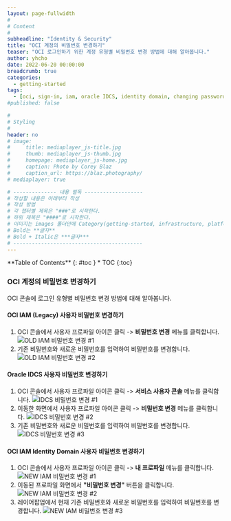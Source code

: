 ```yaml
---
layout: page-fullwidth
#
# Content
#
subheadline: "Identity & Security"
title: "OCI 계정의 비밀번호 변경하기"
teaser: "OCI 로그인하기 위한 계정 유형별 비밀번호 변경 방법에 대해 알아봅니다."
author: yhcho
date: 2022-06-20 00:00:00
breadcrumb: true
categories:
  - getting-started
tags:
  - [oci, sign-in, iam, oracle IDCS, identity domain, changing password, password]
#published: false

#
# Styling
#
header: no
# image:
#     title: mediaplayer_js-title.jpg
#     thumb: mediaplayer_js-thumb.jpg
#     homepage: mediaplayer_js-home.jpg
#     caption: Photo by Corey Blaz
#     caption_url: https://blaz.photography/
# mediaplayer: true

# -------------- 내용 필독 -------------------
# 작성할 내용은 아래부터 작성
# 작성 방법
# 각 챕터별 제목은 "###"로 시작한다.
# 하위 제목은 "####"로 시작한다.
# 이미지는 images 폴더안에 Category(getting-started, infrastructure, platform, database, aiml)에 넣고 사용 시 "../../images/카테고리명/이미지" 형태로 참조한다.
# Bold는 **글자**
# Bold + Italic은 ***글자***
# ------------------------------------------
---
```


<div class="panel radius" markdown="1">
**Table of Contents**
{: #toc }
*  TOC
{:toc}
</div>

### OCI 계정의 비밀번호 변경하기
OCI 콘솔에 로그인 유형별 비밀번호 변경 방법에 대해 알아봅니다.

#### OCI IAM (Legacy) 사용자 비밀번호 변경하기
1. OCI 콘솔에서 사용자 프로파일 아이콘 클릭 -> **비밀번호 변경** 메뉴를 클릭합니다.
   ![OLD IAM 비밀번호 변경 #1]({{site.urlblogimg2022_2023}}/assets/img/getting-started/2022/oci-old-iam-change-password-1.png)
2. 기존 비밀번호와 새로운 비밀번호를 입력하여 비밀번호를 변경합니다.
   ![OLD IAM 비밀번호 변경 #2]({{site.urlblogimg2022_2023}}/assets/img/getting-started/2022/oci-old-iam-change-password-2.png)

#### Oracle IDCS 사용자 비밀번호 변경하기
1. OCI 콘솔에서 사용자 프로파일 아이콘 클릭 -> **서비스 사용자 콘솔** 메뉴를 클릭합니다.
   ![IDCS 비밀번호 변경 #1]({{site.urlblogimg2022_2023}}/assets/img/getting-started/2022/oci-idcs-change-password-1.png)
2. 이동한 화면에서 사용자 프로파일 아이콘 클릭 -> **비밀번호 변경** 메뉴를 클릭합니다.
   ![IDCS 비밀번호 변경 #2]({{site.urlblogimg2022_2023}}/assets/img/getting-started/2022/oci-idcs-change-password-2.png)
3. 기존 비밀번호와 새로운 비밀번호를 입력하여 비밀번호를 변경합니다.
   ![IDCS 비밀번호 변경 #3]({{site.urlblogimg2022_2023}}/assets/img/getting-started/2022/oci-idcs-change-password-3.png)

#### OCI IAM Identity Domain 사용자 비밀번호 변경하기
1. OCI 콘솔에서 사용자 프로파일 아이콘 클릭 -> **내 프로파일** 메뉴를 클릭합니다.
   ![NEW IAM 비밀번호 변경 #1]({{site.urlblogimg2022_2023}}/assets/img/getting-started/2022/oci-new-iam-change-password-1.png)
2. 이동된 프로파일 화면에서 **"비밀번호 변경"** 버튼을 클릭합니다.
   ![NEW IAM 비밀번호 변경 #2]({{site.urlblogimg2022_2023}}/assets/img/getting-started/2022/oci-new-iam-change-password-2.png)
3. 레이어팝업에서 현재 기존 비밀번호와 새로운 비밀번호를 입력하여 비밀번호를 변경합니다.
   ![NEW IAM 비밀번호 변경 #3]({{site.urlblogimg2022_2023}}/assets/img/getting-started/2022/oci-new-iam-change-password-3.png)

